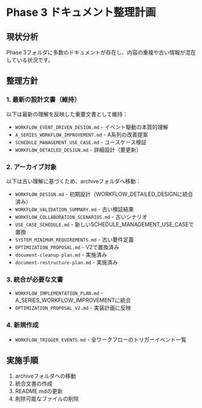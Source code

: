 # Phase 3 ドキュメント整理計画

## 現状分析

Phase 3フォルダに多数のドキュメントが存在し、内容の重複や古い情報が混在している状況です。

## 整理方針

### 1. 最新の設計文書（維持）
以下は最新の理解を反映した重要文書として維持：
- `WORKFLOW_EVENT_DRIVEN_DESIGN.md` - イベント駆動の本質的理解
- `A_SERIES_WORKFLOW_IMPROVEMENT.md` - A系列の改善提案
- `SCHEDULE_MANAGEMENT_USE_CASE.md` - ユースケース検証
- `WORKFLOW_DETAILED_DESIGN.md` - 詳細設計（要更新）

### 2. アーカイブ対象
以下は古い理解に基づくため、archiveフォルダへ移動：
- `WORKFLOW_DESIGN.md` - 初期設計（WORKFLOW_DETAILED_DESIGNに統合済み）
- `WORKFLOW_VALIDATION_SUMMARY.md` - 古い検証結果
- `WORKFLOW_COLLABORATION_SCENARIOS.md` - 古いシナリオ
- `USE_CASE_SCHEDULE.md` - 新しいSCHEDULE_MANAGEMENT_USE_CASEで置換
- `SYSTEM_MINIMUM_REQUIREMENTS.md` - 古い要件定義
- `OPTIMIZATION_PROPOSAL.md` - V2で置換済み
- `document-cleanup-plan.md` - 実施済み
- `document-restructure-plan.md` - 実施済み

### 3. 統合が必要な文書
- `WORKFLOW_IMPLEMENTATION_PLAN.md` - A_SERIES_WORKFLOW_IMPROVEMENTに統合
- `OPTIMIZATION_PROPOSAL_V2.md` - 実装計画に反映

### 4. 新規作成
- `WORKFLOW_TRIGGER_EVENTS.md` - 全ワークフローのトリガーイベント一覧

## 実施手順

1. archiveフォルダへの移動
2. 統合文書の作成
3. README.mdの更新
4. 削除可能なファイルの削除
